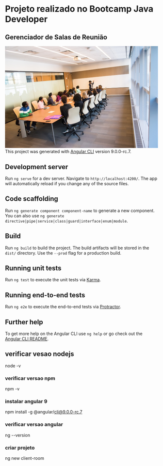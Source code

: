 # Projeto realizado no Bootcamp Java Developer 

## Gerenciador de Salas de Reunião

![Screenshot](https://github.com/Cleython-Enginner/gerenciador_sala_digital_innovation/blob/main/img/sala-de-reuniao.jpg)
This project was generated with [Angular CLI](https://github.com/angular/angular-cli) version 9.0.0-rc.7.

## Development server

Run `ng serve` for a dev server. Navigate to `http://localhost:4200/`. The app will automatically reload if you change any of the source files.

## Code scaffolding

Run `ng generate component component-name` to generate a new component. You can also use `ng generate directive|pipe|service|class|guard|interface|enum|module`.

## Build

Run `ng build` to build the project. The build artifacts will be stored in the `dist/` directory. Use the `--prod` flag for a production build.

## Running unit tests

Run `ng test` to execute the unit tests via [Karma](https://karma-runner.github.io).

## Running end-to-end tests

Run `ng e2e` to execute the end-to-end tests via [Protractor](http://www.protractortest.org/).

## Further help

To get more help on the Angular CLI use `ng help` or go check out the [Angular CLI README](https://github.com/angular/angular-cli/blob/master/README.md).

## verificar vesao nodejs
node -v

### verificar versao npm 
npm -v

### instalar angular 9
npm install -g @angular/cli@9.0.0-rc.7

### verificar versao angular
ng --version

### criar projeto 
ng new client-room





